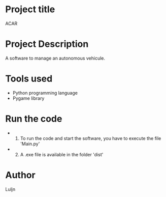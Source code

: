 # Project title

ACAR

# Project Description

A software to manage an autonomous vehicule.

# Tools used

- Python programming language
- Pygame library

# Run the code

- 1) To run the code and start the software, you have to execute the file 'Main.py'
- 2) A .exe file is available in the folder 'dist'

# Author

Luljn